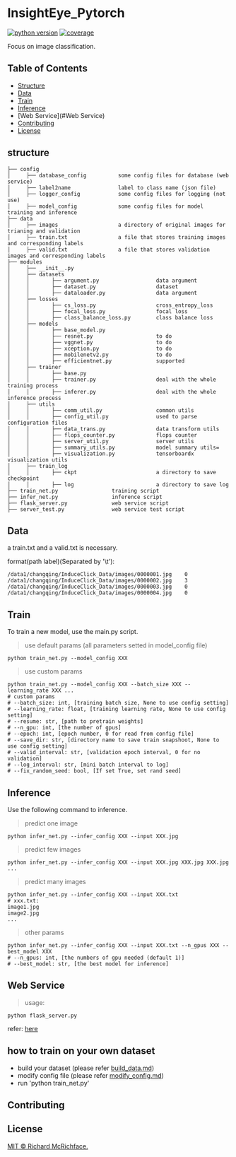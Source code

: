 # InsightEye_Pytorch
[![python version](https://img.shields.io/badge/python-3.6%2B-brightgreen)]()
[![coverage](https://img.shields.io/badge/coverage-56%25-orange)]()

Focus on image classification.

## Table of Contents

- [Structure](#structure)
- [Data](#Data)
- [Train](#Train)
- [Inference](#Inference)
- [Web Service](#Web Service)
- [Contributing](#contributing)
- [License](#license)



## structure
```
├── config                     
│     ├── database_config          some config files for database (web service)
│     ├── label2name               label to class name (json file)
│     ├── logger_config            some config files for logging (not use)
│     ├── model_config             some config files for model training and inference
├── data                           
│     ├── images                   a directory of original images for trianing and validation
│     ├── train.txt                a file that stores training images and corresponding labels
│     ├── valid.txt                a file that stores validation images and corresponding labels
├── modules 
│     ├── __init__.py                    
│     ├── datasets 
│     │       ├── argument.py                  data argument
│     │       ├── dataset.py                   dataset
│     │       ├── dataloader.py                data argument 
│     ├── losses 
│     │       ├── cs_loss.py                   cross_entropy_loss
│     │       ├── focal_loss.py                focal loss
│     │       ├── class_balance_loss.py        class balance loss
│     ├── models 
│     │       ├── base_model.py                 
│     │       ├── resnet.py                    to do
│     │       ├── vggnet.py                    to do 
│     │       ├── xception.py                  to do
│     │       ├── mobilenetv2.py               to do
│     │       ├── efficientnet.py              supported  
│     ├── trainer 
│     │       ├── base.py                      
│     │       ├── trainer.py                   deal with the whole training process
│     │       ├── inferer.py                   deal with the whole inference process
│     ├── utils 
│     │       ├── comm_util.py                 common utils
│     │       ├── config_util.py               used to parse configuration files
│     │       ├── data_trans.py                data transform utils
│     │       ├── flops_counter.py             flops counter    
│     │       ├── server_util.py               server utils
│     │       ├── summary_utils.py             model summary utils=  
│     │       ├── visualization.py             tensorboardx visualization utils  
│     ├── train_log 
│     │       ├── ckpt                         a directory to save checkpoint
│     │       ├── log                          a directory to save log    
├── train_net.py                 training script      
├── infer_net.py                 inference script   
├── flask_server.py              web service script   
├── server_test.py               web service test script  
```     
## Data
a train.txt and a valid.txt is necessary.

format(path   label)(Separated by '\t'): 
```
/data1/changqing/InduceClick_Data/images/0000001.jpg	0
/data1/changqing/InduceClick_Data/images/0000002.jpg	3
/data1/changqing/InduceClick_Data/images/0000003.jpg	0
/data1/changqing/InduceClick_Data/images/0000004.jpg	0
```
## Train
To train a new model, use the main.py script.

> use default params (all parameters setted in model_config file)
```use default params (all parameters setted in model_config file)
python train_net.py --model_config XXX 
```
> use custom params
```use custom params
python train_net.py --model_config XXX --batch_size XXX --learning_rate XXX ...
# custom params
# --batch_size: int, [training batch size, None to use config setting]
# --learning_rate: float, [training learning rate, None to use config setting]
# --resume: str, [path to pretrain weights]
# --n_gpu: int, [the number of gpus]
# --epoch: int, [epoch number, 0 for read from config file]
# --save_dir: str, [directory name to save train snapshoot, None to use config setting]
# --valid_interval: str, [validation epoch interval, 0 for no validation]
# --log_interval: str, [mini batch interval to log]
# --fix_random_seed: bool, [If set True, set rand seed]
```

## Inference
Use the following command to inference.
> predict one image
```
python infer_net.py --infer_config XXX --input XXX.jpg
```
> predict few images
```
python infer_net.py --infer_config XXX --input XXX.jpg XXX.jpg XXX.jpg ...
```
> predict many images
```
python infer_net.py --infer_config XXX --input XXX.txt
# xxx.txt:
image1.jpg
image2.jpg
...
```
> other params
```
python infer_net.py --infer_config XXX --input XXX.txt --n_gpus XXX --best_model XXX
# --n_gpus: int, [the numbers of gpu needed (default 1)]
# --best_model: str, [the best model for inference]
```

## Web Service
> usage:  
```
python flask_server.py
```
refer: [here](https://doc2.ixiaochuan.cn/pages/viewpage.action?pageId=8410829)

## how to train on your own dataset
 - build your dataset (please refer [build_data.md](data/build_data.md))
 - modify config file (please refer [modify_config.md](configs/model_config/modify_config.md))
 - run 'python train_net.py'
## Contributing

## License

[MIT © Richard McRichface.](../LICENSE)